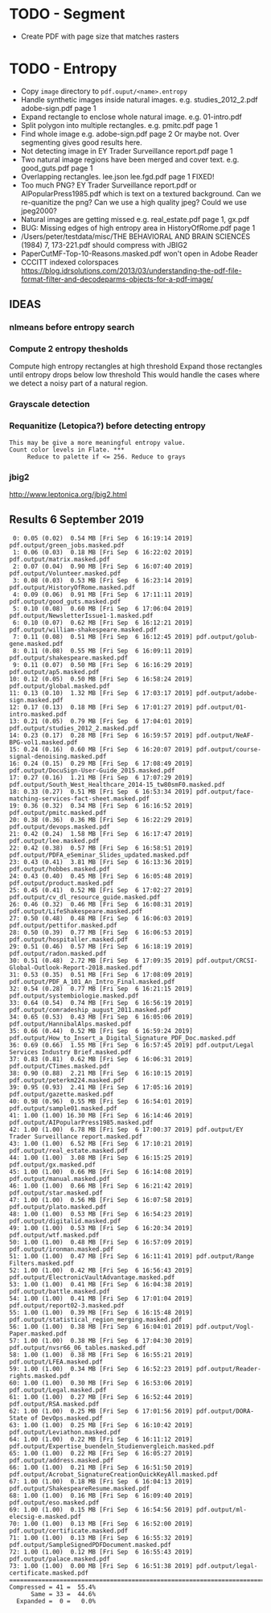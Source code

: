 TODO - Segment
==============
* Create PDF with page size that matches rasters


TODO - Entropy
==================
* Copy `image` directory to `pdf.ouput/<name>.entropy`
* Handle synthetic images inside natural images. e.g. studies_2012_2.pdf adobe-sign.pdf page 1
* Expand rectangle to enclose whole natural image. e.g. 01-intro.pdf
* Split polygon into multiple rectangles. e.g. pmitc.pdf page 1
* Find whole image e.g. adobe-sign.pdf page 2 Or maybe not. Over segmenting gives good results here.
* Not detecting image in EY Trader Surveillance report.pdf page 1
* Two natural image regions have been merged and cover text. e.g. good_guts.pdf page 1
* Overlapping rectangles. lee.json lee.fgd.pdf page 1  FIXED!
* Too much PNG? EY Trader Surveillance report.pdf or AIPopularPress1985.pdf which is text on a textured background. Can we re-quanitize the png? Can we use a high quality jpeg? Could we use jpeg2000?
* Natural images are getting missed e.g. real_estate.pdf page 1, gx.pdf
* BUG: Missing edges of high entropy area in HistoryOfRome.pdf page 1
* /Users/peter/testdata/misc/THE BEHAVIORAL AND BRAIN SCIENCES (1984) 7, 173-221.pdf should compress with JBIG2
* PaperCutMF-Top-10-Reasons.masked.pdf won't open in Adobe Reader
* CCCITT indexed colorspaces https://blog.idrsolutions.com/2013/03/understanding-the-pdf-file-format-filter-and-decodeparms-objects-for-a-pdf-image/

IDEAS
-----
### nlmeans before entropy search
### Compute 2 entropy thesholds
  Compute high entropy rectangles at high threshold
  Expand those rectangles until entropy drops below low threshold
  This would handle the cases where we detect a noisy part of a natural region.

### Grayscale detection

### Requanitize (Letopica?) before detecting entropy
    This may be give a more meaningful entropy value.
    Count color levels in Flate. ***
         Reduce to palette if <= 256. Reduce to grays

### jbig2
http://www.leptonica.org/jbig2.html

Results  6 September 2019
-------------------------
     0: 0.05 (0.02)  0.54 MB [Fri Sep  6 16:19:14 2019] pdf.output/green_jobs.masked.pdf
     1: 0.06 (0.03)  0.18 MB [Fri Sep  6 16:22:02 2019] pdf.output/matrix.masked.pdf
     2: 0.07 (0.04)  0.90 MB [Fri Sep  6 16:07:40 2019] pdf.output/Volunteer.masked.pdf
     3: 0.08 (0.03)  0.53 MB [Fri Sep  6 16:23:14 2019] pdf.output/HistoryOfRome.masked.pdf
     4: 0.09 (0.06)  0.91 MB [Fri Sep  6 17:11:11 2019] pdf.output/good_guts.masked.pdf
     5: 0.10 (0.08)  0.60 MB [Fri Sep  6 17:06:04 2019] pdf.output/NewsletterIssue1-1.masked.pdf
     6: 0.10 (0.07)  0.62 MB [Fri Sep  6 16:12:21 2019] pdf.output/william-shakespeare.masked.pdf
     7: 0.11 (0.08)  0.51 MB [Fri Sep  6 16:12:45 2019] pdf.output/golub-gene.masked.pdf
     8: 0.11 (0.08)  0.55 MB [Fri Sep  6 16:09:11 2019] pdf.output/shakespeare.masked.pdf
     9: 0.11 (0.07)  0.50 MB [Fri Sep  6 16:16:29 2019] pdf.output/ap5.masked.pdf
    10: 0.12 (0.05)  0.50 MB [Fri Sep  6 16:58:24 2019] pdf.output/global.masked.pdf
    11: 0.13 (0.10)  1.32 MB [Fri Sep  6 17:03:17 2019] pdf.output/adobe-sign.masked.pdf
    12: 0.17 (0.13)  0.18 MB [Fri Sep  6 17:01:27 2019] pdf.output/01-intro.masked.pdf
    13: 0.21 (0.05)  0.79 MB [Fri Sep  6 17:04:01 2019] pdf.output/studies_2012_2.masked.pdf
    14: 0.23 (0.17)  0.28 MB [Fri Sep  6 16:59:57 2019] pdf.output/NeAF-BPG-vol1.masked.pdf
    15: 0.24 (0.16)  0.60 MB [Fri Sep  6 16:20:07 2019] pdf.output/course-signal-denoising.masked.pdf
    16: 0.24 (0.15)  0.29 MB [Fri Sep  6 17:08:49 2019] pdf.output/DocuSign-User-Guide_2015.masked.pdf
    17: 0.27 (0.16)  1.21 MB [Fri Sep  6 17:07:29 2019] pdf.output/South_West_Healthcare_2014-15_tw80smF0.masked.pdf
    18: 0.33 (0.27)  0.51 MB [Fri Sep  6 16:53:34 2019] pdf.output/face-matching-services-fact-sheet.masked.pdf
    19: 0.36 (0.32)  0.34 MB [Fri Sep  6 16:16:52 2019] pdf.output/pmitc.masked.pdf
    20: 0.38 (0.36)  0.36 MB [Fri Sep  6 16:22:29 2019] pdf.output/devops.masked.pdf
    21: 0.42 (0.24)  1.58 MB [Fri Sep  6 16:17:47 2019] pdf.output/lee.masked.pdf
    22: 0.42 (0.38)  0.57 MB [Fri Sep  6 16:58:51 2019] pdf.output/PDFA_eSeminar_Slides_updated.masked.pdf
    23: 0.43 (0.41)  3.81 MB [Fri Sep  6 16:13:36 2019] pdf.output/hobbes.masked.pdf
    24: 0.43 (0.40)  0.45 MB [Fri Sep  6 16:05:48 2019] pdf.output/product.masked.pdf
    25: 0.45 (0.41)  0.52 MB [Fri Sep  6 17:02:27 2019] pdf.output/cv_dl_resource_guide.masked.pdf
    26: 0.46 (0.32)  0.46 MB [Fri Sep  6 16:08:31 2019] pdf.output/LifeShakespeare.masked.pdf
    27: 0.50 (0.48)  0.48 MB [Fri Sep  6 16:06:03 2019] pdf.output/pettifor.masked.pdf
    28: 0.50 (0.39)  0.77 MB [Fri Sep  6 16:06:53 2019] pdf.output/hospitaller.masked.pdf
    29: 0.51 (0.46)  0.57 MB [Fri Sep  6 16:18:19 2019] pdf.output/radon.masked.pdf
    30: 0.51 (0.48)  2.72 MB [Fri Sep  6 17:09:35 2019] pdf.output/CRCSI-Global-Outlook-Report-2018.masked.pdf
    31: 0.53 (0.35)  0.51 MB [Fri Sep  6 17:08:09 2019] pdf.output/PDF_A_101_An_Intro_Final.masked.pdf
    32: 0.54 (0.28)  0.77 MB [Fri Sep  6 16:21:15 2019] pdf.output/systembiologie.masked.pdf
    33: 0.64 (0.54)  0.74 MB [Fri Sep  6 16:56:19 2019] pdf.output/comradeship_august_2011.masked.pdf
    34: 0.65 (0.53)  0.43 MB [Fri Sep  6 16:05:06 2019] pdf.output/HannibalAlps.masked.pdf
    35: 0.66 (0.44)  0.52 MB [Fri Sep  6 16:59:24 2019] pdf.output/How_to_Insert_a_Digital_Signature_PDF_Doc.masked.pdf
    36: 0.69 (0.66)  1.55 MB [Fri Sep  6 16:57:45 2019] pdf.output/Legal Services Industry Brief.masked.pdf
    37: 0.83 (0.81)  0.62 MB [Fri Sep  6 16:06:31 2019] pdf.output/CTimes.masked.pdf
    38: 0.90 (0.88)  2.21 MB [Fri Sep  6 16:10:15 2019] pdf.output/peterkm224.masked.pdf
    39: 0.95 (0.93)  2.41 MB [Fri Sep  6 17:05:16 2019] pdf.output/gazette.masked.pdf
    40: 0.98 (0.96)  0.55 MB [Fri Sep  6 16:54:01 2019] pdf.output/sample01.masked.pdf
    41: 1.00 (1.00) 16.30 MB [Fri Sep  6 16:14:46 2019] pdf.output/AIPopularPress1985.masked.pdf
    42: 1.00 (1.00)  6.78 MB [Fri Sep  6 17:00:37 2019] pdf.output/EY Trader Surveillance report.masked.pdf
    43: 1.00 (1.00)  6.52 MB [Fri Sep  6 17:10:21 2019] pdf.output/real_estate.masked.pdf
    44: 1.00 (1.00)  3.08 MB [Fri Sep  6 16:15:25 2019] pdf.output/gx.masked.pdf
    45: 1.00 (1.00)  0.66 MB [Fri Sep  6 16:14:08 2019] pdf.output/manual.masked.pdf
    46: 1.00 (1.00)  0.66 MB [Fri Sep  6 16:21:42 2019] pdf.output/star.masked.pdf
    47: 1.00 (1.00)  0.56 MB [Fri Sep  6 16:07:58 2019] pdf.output/plato.masked.pdf
    48: 1.00 (1.00)  0.53 MB [Fri Sep  6 16:54:23 2019] pdf.output/digitalid.masked.pdf
    49: 1.00 (1.00)  0.53 MB [Fri Sep  6 16:20:34 2019] pdf.output/wtf.masked.pdf
    50: 1.00 (1.00)  0.48 MB [Fri Sep  6 16:57:09 2019] pdf.output/ironman.masked.pdf
    51: 1.00 (1.00)  0.47 MB [Fri Sep  6 16:11:41 2019] pdf.output/Range Filters.masked.pdf
    52: 1.00 (1.00)  0.42 MB [Fri Sep  6 16:56:43 2019] pdf.output/ElectronicVaultAdvantage.masked.pdf
    53: 1.00 (1.00)  0.41 MB [Fri Sep  6 16:04:38 2019] pdf.output/battle.masked.pdf
    54: 1.00 (1.00)  0.41 MB [Fri Sep  6 17:01:04 2019] pdf.output/report02-3.masked.pdf
    55: 1.00 (1.00)  0.39 MB [Fri Sep  6 16:15:48 2019] pdf.output/statistical_region_merging.masked.pdf
    56: 1.00 (1.00)  0.38 MB [Fri Sep  6 16:04:01 2019] pdf.output/Vogl-Paper.masked.pdf
    57: 1.00 (1.00)  0.38 MB [Fri Sep  6 17:04:30 2019] pdf.output/nvsr66_06_tables.masked.pdf
    58: 1.00 (1.00)  0.38 MB [Fri Sep  6 16:55:21 2019] pdf.output/LFEA.masked.pdf
    59: 1.00 (1.00)  0.34 MB [Fri Sep  6 16:52:23 2019] pdf.output/Reader-rights.masked.pdf
    60: 1.00 (1.00)  0.30 MB [Fri Sep  6 16:53:06 2019] pdf.output/Legal.masked.pdf
    61: 1.00 (1.00)  0.27 MB [Fri Sep  6 16:52:44 2019] pdf.output/RSA.masked.pdf
    62: 1.00 (1.00)  0.25 MB [Fri Sep  6 17:01:56 2019] pdf.output/DORA-State of DevOps.masked.pdf
    63: 1.00 (1.00)  0.25 MB [Fri Sep  6 16:10:42 2019] pdf.output/Leviathon.masked.pdf
    64: 1.00 (1.00)  0.22 MB [Fri Sep  6 16:11:12 2019] pdf.output/Expertise_buendeln_Studienvergleich.masked.pdf
    65: 1.00 (1.00)  0.22 MB [Fri Sep  6 16:05:27 2019] pdf.output/address.masked.pdf
    66: 1.00 (1.00)  0.21 MB [Fri Sep  6 16:51:50 2019] pdf.output/Acrobat_SignatureCreationQuickKeyAll.masked.pdf
    67: 1.00 (1.00)  0.18 MB [Fri Sep  6 16:04:13 2019] pdf.output/ShakespeareResume.masked.pdf
    68: 1.00 (1.00)  0.16 MB [Fri Sep  6 16:09:40 2019] pdf.output/eso.masked.pdf
    69: 1.00 (1.00)  0.15 MB [Fri Sep  6 16:54:56 2019] pdf.output/ml-elecsig-e.masked.pdf
    70: 1.00 (1.00)  0.13 MB [Fri Sep  6 16:52:00 2019] pdf.output/certificate.masked.pdf
    71: 1.00 (1.00)  0.13 MB [Fri Sep  6 16:55:32 2019] pdf.output/SampleSignedPDFDocument.masked.pdf
    72: 1.00 (1.00)  0.12 MB [Fri Sep  6 16:55:43 2019] pdf.output/palace.masked.pdf
    73: 1.00 (1.00)  0.00 MB [Fri Sep  6 16:51:38 2019] pdf.output/legal-certificate.masked.pdf
    ================================================================================
    Compressed = 41 =  55.4%
          Same = 33 =  44.6%
      Expanded =  0 =   0.0%
